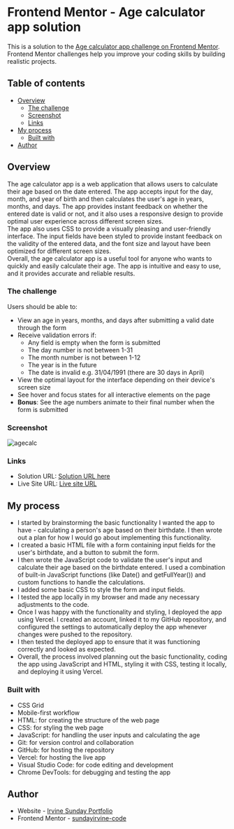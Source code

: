 # Frontend Mentor - Age calculator app solution

This is a solution to the [Age calculator app challenge on Frontend Mentor](https://www.frontendmentor.io/challenges/age-calculator-app-dF9DFFpj-Q). Frontend Mentor challenges help you improve your coding skills by building realistic projects. 

## Table of contents

- [Overview](#overview)
  - [The challenge](#the-challenge)
  - [Screenshot](#screenshot)
  - [Links](#links)
- [My process](#my-process)
  - [Built with](#built-with)
- [Author](#author)

## Overview
The age calculator app is a web application that allows users to calculate their age based on the date entered. The app accepts input for the day, month, and year of birth and then calculates the user's age in years, months, and days. The app provides instant feedback on whether the entered date is valid or not, and it also uses a responsive design to provide optimal user experience across different screen sizes.  
The app also uses CSS to provide a visually pleasing and user-friendly interface. The input fields have been styled to provide instant feedback on the validity of the entered data, and the font size and layout have been optimized for different screen sizes.  
Overall, the age calculator app is a useful tool for anyone who wants to quickly and easily calculate their age. The app is intuitive and easy to use, and it provides accurate and reliable results.  

### The challenge

Users should be able to:

- View an age in years, months, and days after submitting a valid date through the form
- Receive validation errors if:
  - Any field is empty when the form is submitted
  - The day number is not between 1-31
  - The month number is not between 1-12
  - The year is in the future
  - The date is invalid e.g. 31/04/1991 (there are 30 days in April)
- View the optimal layout for the interface depending on their device's screen size
- See hover and focus states for all interactive elements on the page
- **Bonus**: See the age numbers animate to their final number when the form is submitted

### Screenshot

![agecalc](https://user-images.githubusercontent.com/86722164/235959656-5378f510-8dff-4c54-a1d1-e93571d3fb47.PNG)



### Links

- Solution URL: [Solution URL here](https://www.frontendmentor.io/solutions/html-css-js-KRnsLlYTAm)
- Live Site URL: [Live site URL](https://age-calculator-app-main-eta.vercel.app/)

## My process
- I started by brainstorming the basic functionality I wanted the app to have - calculating a person's age based on their birthdate. I then wrote out a plan for how I would go about implementing this functionality.  
- I created a basic HTML file with a form containing input fields for the user's birthdate, and a button to submit the form.  
- I then wrote the JavaScript code to validate the user's input and calculate their age based on the birthdate entered. I used a combination of built-in JavaScript functions (like Date() and getFullYear()) and custom functions to handle the calculations.  
- I added some basic CSS to style the form and input fields.  
- I tested the app locally in my browser and made any necessary adjustments to the code.  
- Once I was happy with the functionality and styling, I deployed the app using Vercel. I created an account,  linked it to my GitHub repository, and configured the settings to automatically deploy the app whenever changes were pushed to the repository.  
- I then tested the deployed app to ensure that it was functioning correctly and looked as expected.  
- Overall, the process involved planning out the basic functionality, coding the app using JavaScript and      HTML, styling it with CSS, testing it locally, and deploying it using Vercel.  

### Built with
- CSS Grid
- Mobile-first workflow
- HTML: for creating the structure of the web page
- CSS: for styling the web page
- JavaScript: for handling the user inputs and calculating the age
- Git: for version control and collaboration
- GitHub: for hosting the repository
- Vercel: for hosting the live app
- Visual Studio Code: for code editing and development
- Chrome DevTools: for debugging and testing the app

## Author

- Website - [Irvine Sunday Portfolio](https://irvine-sunday-portfolio.vercel.app/)
- Frontend Mentor - [sundayirvine-code](https://www.frontendmentor.io/profile/sundayirvine-code)
